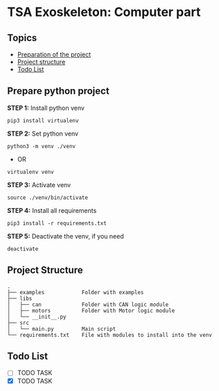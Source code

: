 # TSA Exoskeleton: Computer part

## Topics

* <a href="#PREPARATION">Preparation of the project</a>
* <a href="#PROJECT_STRUCTURE">Project structure</a>
* <a href="#TODO_LIST">Todo List</a>

<div id="PREPARATION"></div>

## Prepare python project

**STEP 1:** Install python venv

```shell
pip3 install virtualenv
```

**STEP 2:** Set python venv

```shell
python3 -m venv ./venv
```

* OR

```shell
virtualenv venv
```

**STEP 3:** Activate venv

```shell
source ./venv/bin/activate
```

**STEP 4:** Install all requirements

```shell
pip3 install -r requirements.txt
```

**STEP 5:** Deactivate the venv, if you need

```shell
deactivate
```

<div id="PROJECT_STRUCTURE"></div>

## Project Structure

```
.
├── examples            Folder with examples
├── libs
│   ├── can             Folder with CAN logic module
│   ├── motors          Folder with Motor logic module
│   └── __init__.py
├── src
│   └── main.py         Main script
└── requirements.txt    File with modules to install into the venv
```

<div id="TODO_LIST"></div>

## Todo List

-[ ] TODO TASK
-[x] TODO TASK
